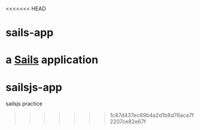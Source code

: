 <<<<<<< HEAD
# sails-app

a [Sails](http://sailsjs.org) application
=======
# sailsjs-app
sailsjs practice 
>>>>>>> 1c87d437ec69b4a2d1b8d76aca7f2207ce82e67f
